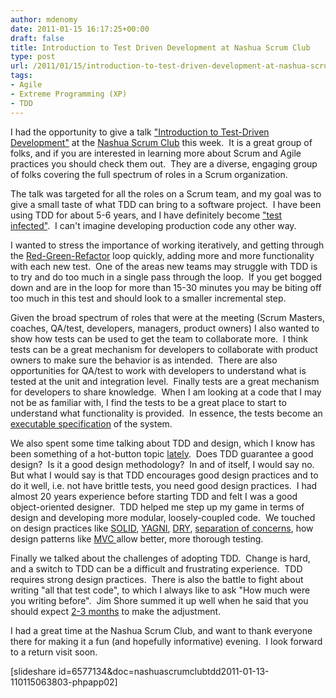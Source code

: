 ```yaml
---
author: mdenomy
date: 2011-01-15 16:17:25+00:00
draft: false
title: Introduction to Test Driven Development at Nashua Scrum Club
type: post
url: /2011/01/15/introduction-to-test-driven-development-at-nashua-scrum-club/
tags:
- Agile
- Extreme Programming (XP)
- TDD
---
```


I had the opportunity to give a talk ["Introduction to Test-Driven Development"](http://www.meetup.com/nhscrumclub/calendar/15798972/) at the [Nashua Scrum Club](http://www.meetup.com/nhscrumclub/) this week.  It is a great group of folks, and if you are interested in learning more about Scrum and Agile practices you should check them out.  They are a diverse, engaging group of folks covering the full spectrum of roles in a Scrum organization.

The talk was targeted for all the roles on a Scrum team, and my goal was to give a small taste of what TDD can bring to a software project.  I have been using TDD for about 5-6 years, and I have definitely become ["test infected"](http://junit.sourceforge.net/doc/testinfected/testing.htm).  I can't imagine developing production code any other way.

I wanted to stress the importance of working iteratively, and getting through the [Red-Green-Refactor](http://jamesshore.com/Blog/Red-Green-Refactor.html) loop quickly, adding more and more functionality with each new test.  One of the areas new teams may struggle with TDD is to try and do too much in a single pass through the loop.  If you get bogged down and are in the loop for more than 15-30 minutes you may be biting off too much in this test and should look to a smaller incremental step.

Given the broad spectrum of roles that were at the meeting (Scrum Masters, coaches, QA/test, developers, managers, product owners) I also wanted to show how tests can be used to get the team to collaborate more.  I think tests can be a great mechanism for developers to collaborate with product owners to make sure the behavior is as intended.  There are also opportunities for QA/test to work with developers to understand what is tested at the unit and integration level.  Finally tests are a great mechanism for developers to share knowledge.  When I am looking at a code that I may not be as familiar with, I find the tests to be a great place to start to understand what functionality is provided.  In essence, the tests become an [executable specification](http://www.agilemodeling.com/essays/executableSpecifications.htm) of the system.

We also spent some time talking about TDD and design, which I know has been something of a hot-button topic [lately](http://blog.ploeh.dk/2010/12/22/TheTDDApostate.aspx).  Does TDD guarantee a good design?  Is it a good design methodology?  In and of itself, I would say no.  But what I would say is that TDD encourages good design practices and to do it well, i.e. not have brittle tests, you need good design practices.  I had almost 20 years experience before starting TDD and felt I was a good object-oriented designer.  TDD helped me step up my game in terms of design and developing more modular, loosely-coupled code.  We touched on design practices like [SOLID](http://en.wikipedia.org/wiki/Solid_%28object-oriented_design%29), [YAGNI](http://c2.com/xp/YouArentGonnaNeedIt.html), [DRY](http://c2.com/cgi/wiki?DontRepeatYourself), [separation of concerns](http://c2.com/cgi/wiki?SeparationOfConcerns), how design patterns like [MVC ](http://msdn.microsoft.com/en-us/library/ff649643.aspx)allow better, more thorough testing.

Finally we talked about the challenges of adopting TDD.  Change is hard, and a switch to TDD can be a difficult and frustrating experience.  TDD requires strong design practices.  There is also the battle to fight about writing "all that test code", to which I always like to ask "How much were you writing before".  Jim Shore summed it up well when he said that you should expect [2-3 months](http://jamesshore.com/Agile-Book/test_driven_development.html) to make the adjustment.

I had a great time at the Nashua Scrum Club, and want to thank everyone there for making it a fun (and hopefully informative) evening.  I look forward to a return visit soon.

[slideshare id=6577134&doc=nashuascrumclubtdd2011-01-13-110115063803-phpapp02]
